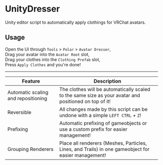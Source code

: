 # UnityDresser
Unity editor script to automatically apply clothings for VRChat avatars.
## Usage
Open the UI through `Tools` > `Polar` > `Avatar Dresser`,  
Drag your avatar into the `Avatar Root` slot,  
Drag your clothes into the `Clothing Prefab` slot,  
Press `Apply Clothes` and you're done!
- - - -
Feature  | Description
------------- | -------------
Automatic scaling and repositioning  | The clothes will be automatically scaled to the same size as your avatar and positioned on top of it!
Reversible  | All changes made by this script can be undone with a simple `LEFT CTRL` + `Z`!
Prefixing  | Automatic prefixing of gameobjects or use a custom prefix for easier management!
Grouping Renderers  | Place all renderers (Meshes, Particles, Lines, and Trails) in one gameobject for easier management!
